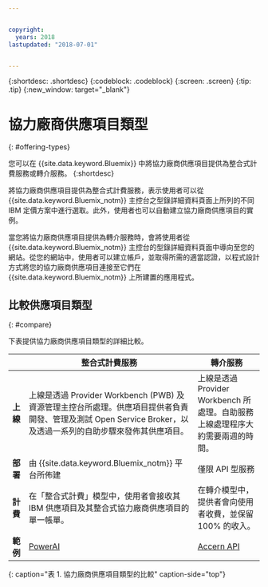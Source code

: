 ```yaml
---


copyright:
  years: 2018
lastupdated: "2018-07-01"


---
```


{:shortdesc: .shortdesc}
{:codeblock: .codeblock}
{:screen: .screen}
{:tip: .tip}
{:new_window: target="_blank"}

# 協力廠商供應項目類型
{: #offering-types}

您可以在 {{site.data.keyword.Bluemix}} 中將協力廠商供應項目提供為整合式計費服務或轉介服務。
{:shortdesc}

將協力廠商供應項目提供為整合式計費服務，表示使用者可以從 {{site.data.keyword.Bluemix_notm}} 主控台之型錄詳細資料頁面上所列的不同 IBM 定價方案中進行選取。此外，使用者也可以自動建立協力廠商供應項目的實例。

當您將協力廠商供應項目提供為轉介服務時，會將使用者從 {{site.data.keyword.Bluemix_notm}} 主控台的型錄詳細資料頁面中導向至您的網站。從您的網站中，使用者可以建立帳戶，並取得所需的適當認證，以程式設計方式將您的協力廠商供應項目連接至它們在 {{site.data.keyword.Bluemix_notm}} 上所建置的應用程式。

## 比較供應項目類型
{: #compare}

下表提供協力廠商供應項目類型的詳細比較。

|  | 整合式計費服務              | 轉介服務         |
|---|---|---|
| **上線** | 上線是透過 Provider Workbench (PWB) 及資源管理主控台所處理。供應項目提供者負責開發、管理及測試 Open Service Broker，以及透過一系列的自助步驟來發佈其供應項目。| 上線是透過 Provider Workbench 所處理。自助服務上線處理程序大約需要兩週的時間。|
| **部署** | 由 {{site.data.keyword.Bluemix_notm}} 平台所佈建 | 僅限 API 型服務 |
| **計費** | 在「整合式計費」模型中，使用者會接收其 IBM 供應項目及其整合式協力廠商供應項目的單一帳單。| 在轉介模型中，提供者會向使用者收費，並保留 100% 的收入。|
| **範例** | [PowerAI](https://console.bluemix.net/catalog/services/powerai) | [Accern API](https://console.bluemix.net/catalog/services/accern-api) |
{: caption="表 1. 協力廠商供應項目類型的比較" caption-side="top"}

